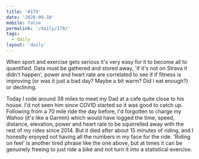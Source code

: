 ```yaml
---
title: '#179'
date: '2020-09-10'
mobile: false
permalink: '/daily/179/'
tags:
  - daily
layout: 'daily'
---
```


When sport and exercise gets serious it's very easy for it to become all to quantified. Data must be gathered and stored away, 'if it's not on Strava it didn't happen', power and heart rate are correlated to see if if fitness is improving (or was it just a bad day? Maybe a bit warm? Did I eat enough?) or declining.

Today I rode around 38 miles to meet my Dad at a cafe quite close to his house. I'd not seen him since COVID started so it was good to catch up. Following from a 70 mile ride the day before, I'd forgotten to charge my Wahoo (it's like a Garmin) which would have logged the time, speed, distance, elevation, power and heart rate to be squirrelled away with the rest of my rides since 2014. But it died after about 15 minutes of riding, and I honestly enjoyed not having all the numbers in my face for the ride. 'Riding on feel' is another tired phrase like the one above, but at times it can be genuinely freeing to just ride a bike and not turn it into a statistical exercise.
